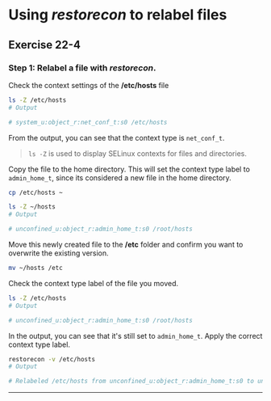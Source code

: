 # Using *restorecon* to relabel files
## Exercise 22-4


### Step 1: Relabel a file with *restorecon*.

Check the context settings of the **/etc/hosts** file

```bash
ls -Z /etc/hosts
# Output

# system_u:object_r:net_conf_t:s0 /etc/hosts
```

From the output, you can see that the context type is `net_conf_t`.

> `ls -Z` is used to display SELinux contexts for files and directories.


Copy the file to the home directory. This will set the context type label to `admin_home_t`, since its considered a new file in the home directory.

```bash
cp /etc/hosts ~

ls -Z ~/hosts
# Output

# unconfined_u:object_r:admin_home_t:s0 /root/hosts
```

Move this newly created file to the **/etc** folder and confirm you want to overwrite the existing version.

```bash
mv ~/hosts /etc
```

Check the context type label of the file you moved. 

```bash
ls -Z /etc/hosts
# Output

# unconfined_u:object_r:admin_home_t:s0 /root/hosts
```

In the output, you can see that it's still set to `admin_home_t`. Apply the correct context type label.

```bash
restorecon -v /etc/hosts
# Output

# Relabeled /etc/hosts from unconfined_u:object_r:admin_home_t:s0 to unconfined_u:object_r:net_conf_t:s0
```


---